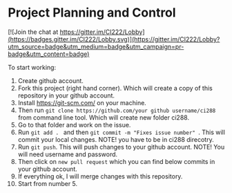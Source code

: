 
# Project Planning and Control

[![Join the chat at https://gitter.im/CI222/Lobby](https://badges.gitter.im/CI222/Lobby.svg)](https://gitter.im/CI222/Lobby?utm_source=badge&utm_medium=badge&utm_campaign=pr-badge&utm_content=badge)

To start working:

1. Create github account.
2. Fork this project (right hand corner). Which will create a copy of this repository in your github account.
3. Install https://git-scm.com/ on your machine.
4. Then run `git clone https://github.com/your github username/ci288` from command line tool. Which will create new folder ci288.
5. Go to that folder and work on the issue. 
6. Run `git add . ` and then `git commit -m "Fixes issue number" `. This will commit your local changes. NOTE! you have to be in ci288 direcotry.
7. Run `git push`. This will push changes to your github account. NOTE! You will need username and password.
8. Then click on `new pull request` which you can find below commits in your github account.
9. If everything ok, I will merge changes with this repository.
10. Start from number 5.


